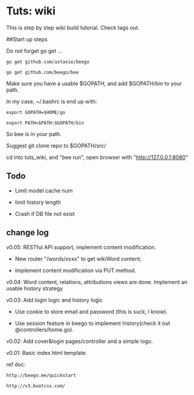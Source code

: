 
# Tuts: wiki



This is step by step wiki build tutorial.
Check tags out.



##Start up steps



 Do not forget go get ...


    go get github.com/astaxie/beego
    
    go get github.com/beego/bee


Make sure you have a usable $GOPATH, and add $GOPATH/bin to your path.



In my case, ~/.bashrc is end up with:



    export GOPATH=$HOME/go
    
    export PATH=$PATH:$GOPATH/bin



So bee is in your path. 



 Suggest git clone repo to $GOPATH/src/

 cd into tuts_wiki, and "bee run", open browser with "http://127.0.0.1:8080"


## Todo

* Limit model cache num

* limit history length

* Crash if DB file not exist


## change log

v0.05: RESTful API support, implement content modification. 

* New router "/words/xxxx" to get wikiWord content; 

* Implement content modification via PUT method.

v0.04: Word content, relations, attributions views are done. Implement an usable history strategy

v0.03: Add login logic and history logic

* Use cookie to store email and password (this is suck, I know).

* Use session feature in beego to implement history(check it out @controllers/home.go).

v0.02: Add cover&login pages/controller and a simple logo.

v0.01: Basic index.html template.

ref doc:

    http://beego.me/quickstart

	http://v3.bootcss.com/